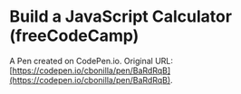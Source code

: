# Build a JavaScript Calculator (freeCodeCamp)

A Pen created on CodePen.io. Original URL: [https://codepen.io/cbonilla/pen/BaRdRqB](https://codepen.io/cbonilla/pen/BaRdRqB).


